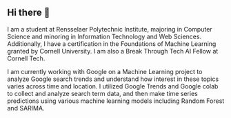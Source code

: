 ## Hi there 👋

I am a student at Rensselaer Polytechnic Institute, majoring in Computer Science and minoring in Information Technology and Web Sciences. Additionally, I have a certification in the Foundations of Machine Learning granted by Cornell University. I am also a Break Through Tech AI Fellow at Cornell Tech. 

I am currently working with Google on a Machine Learning project to analyze Google search trends and understand how interest in these topics varies across time and location. I utilized Google Trends and Google colab to collect and analyze search term data, and then make time series predictions using various machine learning models including Random Forest and SARIMA. 

<!--
**caitlinyau0717/caitlinyau0717** is a ✨ _special_ ✨ repository because its `README.md` (this file) appears on your GitHub profile.

Here are some ideas to get you started:

- 🔭 I’m currently working on ...
- 🌱 I’m currently learning ...
- 👯 I’m looking to collaborate on ...
- 🤔 I’m looking for help with ...
- 💬 Ask me about ...
- 📫 How to reach me: ...
- 😄 Pronouns: ...
- ⚡ Fun fact: ...
-->
